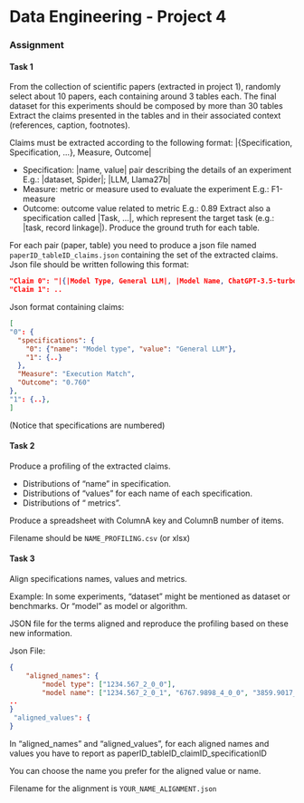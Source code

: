# Data Engineering - Project 4

### Assignment
#### Task 1
From the collection of scientific papers (extracted in project 1), randomly select about 10 papers, each containing around 3 tables each.
The final dataset for this experiments should be composed by more than 30 tables
Extract the claims presented in the tables and in their associated context (references, caption, footnotes). 

Claims must be extracted according to the following format: |{Specification, Specification, …}, Measure, Outcome|
  - Specification: |name, value| pair describing the details of an experiment E.g.: |dataset, Spider|; |LLM, Llama27b|
  - Measure: metric or measure used to evaluate the experiment E.g.: F1-measure
  - Outcome: outcome value related to metric E.g.: 0.89
Extract also a specification called |Task, ...|, which represent the target task (e.g.: |task, record linkage|).
Produce the ground truth for each table.

For each pair (paper, table) you need to produce a json file named `paperID_tableID_claims.json` containing the set of the extracted claims.
Json file should be written following this format:
```json
"Claim 0": "|{|Model Type, General LLM|, |Model Name, ChatGPT-3.5-turbo|, |Parameter Size, 175B|, |Dataset, Spider dev|, |Difficulty Level, 1|}, Execution Match , 0.760|"
"Claim 1": ..
```
Json format containing claims: 
```json
[
"0": {
  "specifications": {
    "0": {"name": "Model type", "value": "General LLM"},
    "1": {..}
  },
  "Measure": "Execution Match",
  "Outcome": "0.760"
},
"1": {..},
]
```
(Notice that specifications are numbered)

#### Task 2

Produce a profiling of the extracted claims.
- Distributions of “name” in specification.
- Distributions of “values” for each name of each specification.
- Distributions of “ metrics”.

Produce a spreadsheet with ColumnA key and ColumnB number of items.

Filename should be `NAME_PROFILING.csv` (or xlsx)

#### Task 3
Align specifications names, values and metrics. 

Example:
In some experiments, “dataset” might be mentioned as dataset or benchmarks. Or “model” as model or algorithm.

JSON file for the terms aligned and reproduce the profiling based on these new information. 

Json File: 
```json
{
    "aligned_names": {
        "model type": ["1234.567_2_0_0"],
        "model name": ["1234.567_2_0_1", "6767.9898_4_0_0", "3859.9017_1_0_0"],
..
}
 "aligned_values": {
}
```
In “aligned_names” and “aligned_values”, for each aligned names and values you have to report as paperID_tableID_claimID_specificationID

You can choose the name you prefer for the aligned value or name.

Filename for the alignment is `YOUR_NAME_ALIGNMENT.json`






